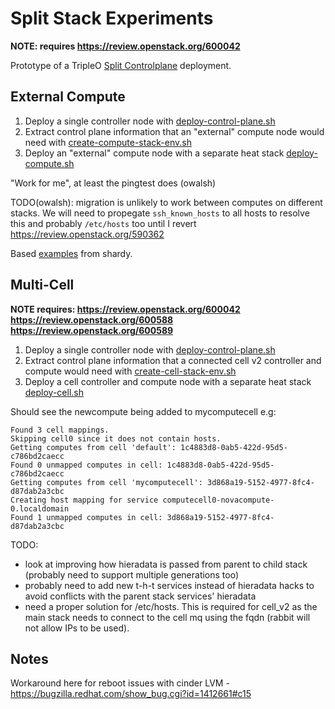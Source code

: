 # Split Stack Experiments

**NOTE: requires https://review.openstack.org/600042**

Prototype of a TripleO [Split Controlplane](https://specs.openstack.org/openstack/tripleo-specs/specs/rocky/split-controlplane.html) deployment.

## External Compute

1. Deploy a single controller node with [deploy-control-plane.sh](deploy-control-plane.sh)
2. Extract control plane information that an "external" compute node would need with [create-compute-stack-env.sh](create-compute-stack-env.sh)
3. Deploy an "external" compute node with a separate heat stack [deploy-compute.sh](deploy-compute.sh)

"Work for me", at least the pingtest does (owalsh)

TODO(owalsh): migration is unlikely to work between computes on different stacks. We will need to propegate `ssh_known_hosts` to all hosts to resolve this and probably `/etc/hosts` too until I revert https://review.openstack.org/590362

Based [examples](https://review.openstack.org/#/q/topic:compute_only_stack2+(status:open+OR+status:merged)) from shardy.

## Multi-Cell

**NOTE requires:
https://review.openstack.org/600042
https://review.openstack.org/600588
https://review.openstack.org/600589**

1. Deploy a single controller node with [deploy-control-plane.sh](deploy-control-plane.sh)
2. Extract control plane information that a connected cell v2 controller and compute would need with [create-cell-stack-env.sh](create-cell-stack-env.sh)
3. Deploy a cell controller and compute node with a separate heat stack [deploy-cell.sh](deploy-cell.sh)

Should see the newcompute being added to mycomputecell e.g:

```
Found 3 cell mappings.
Skipping cell0 since it does not contain hosts.
Getting computes from cell 'default': 1c4883d8-0ab5-422d-95d5-c786bd2caecc
Found 0 unmapped computes in cell: 1c4883d8-0ab5-422d-95d5-c786bd2caecc
Getting computes from cell 'mycomputecell': 3d868a19-5152-4977-8fc4-d87dab2a3cbc
Creating host mapping for service computecell0-novacompute-0.localdomain
Found 1 unmapped computes in cell: 3d868a19-5152-4977-8fc4-d87dab2a3cbc
```

TODO:
- look at improving how hieradata is passed from parent to child stack (probably need to support multiple generations too)
- probably need to add new t-h-t services instead of hieradata hacks to avoid conflicts with the parent stack services' hieradata
- need a proper solution for /etc/hosts. This is required for cell_v2 as the main stack needs to connect to the cell mq using the fqdn (rabbit will not allow IPs to be used).

## Notes

Workaround here for reboot issues with cinder LVM - https://bugzilla.redhat.com/show_bug.cgi?id=1412661#c15

